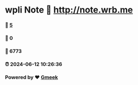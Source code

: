 # wpli Note :link: http://note.wrb.me 
### :page_facing_up: [5](http://note.wrb.me/tag.html) 
### :speech_balloon: 0 
### :hibiscus: 6773 
### :alarm_clock: 2024-06-12 10:26:36 
### Powered by :heart: [Gmeek](https://github.com/Meekdai/Gmeek)
